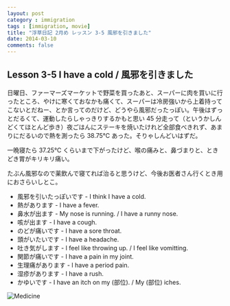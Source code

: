 ```yaml
---
layout: post
category : immigration
tags : [immigration, movie]
title: "浮草日記 2月め レッスン 3-5 風邪を引きました"
date: 2014-03-10
comments: false
---
```

## Lesson 3-5 I have a cold / 風邪を引きました

日曜日、ファーマーズマーケットで野菜を買ったあと、スーパーに肉を買いに行ったところ、やけに寒くておなかも痛くて、スーパーは冷房強いから上着持ってこないとだねー、とか言ってのだけど、どうやら風邪だったっぽい。午後はずっとだるくて、運動したらしゃっきりするかもと思い 45 分走って（というかしんどくてほとんど歩き）夜ごはんにステーキを焼いたけれど全部食べきれず、あまりにだるいので熱を測ったら 38.75℃ あった。そりゃしんどいはずだ。

一晩寝たら 37.25℃ くらいまで下がったけど、喉の痛みと、鼻づまりと、ときどき胃がキリキリ痛い。

たぶん風邪なので薬飲んで寝てれば治ると思うけど、今後お医者さん行くとき用におさらいしとこ。

* 風邪を引いたっぽいです - I think I have a cold. 
* 熱があります - I have a fever.
* 鼻水が出ます - My nose is running. / I have a runny nose. 
* 咳が出ます - I have a cough.
* のどが痛いです - I have a sore throat.
* 頭がいたいです - I have a headache.
* 吐き気がします - I feel like throwing up. / I feel like vomitting.
* 関節が痛いです - I have a pain in my joint.
* 生理痛があります - I have a period pain.
* 湿疹があります - I have a rush. 
* かゆいです - I have an itch on my (部位). / My (部位) iches.

![Medicine](https://lh5.googleusercontent.com/-Tbmb0tU13zU/Uyzm-XCS1II/AAAAAAAB9UE/rqXualL8fRI/w620-h465-no/P1160295.JPG)
